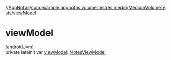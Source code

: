 //[AppNotas](../../../index.md)/[com.example.appnotas.volumenestres.medio](../index.md)/[MediumVolumeTests](index.md)/[viewModel](view-model.md)

# viewModel

[androidJvm]\
private lateinit var [viewModel](view-model.md): [NotesViewModel](../../com.example.appnotas.database/-notes-view-model/index.md)
